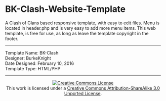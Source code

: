 # BK-Clash-Website-Template
A Clash of Clans based responsive template, with easy to edit files. Menu is located in header.php and is very easy to add more menu items. This web template, is free for use, as long as leave the template copyright in the footer.
<hr />
Template Name: BK-Clash<br />
Designer: BurkeKnight<br />
Date Designed: February 10, 2016<br />
Template Type: HTML/PHP
<hr />
<div align="center"><a rel="license" href="https://creativecommons.org/licenses/by-sa/3.0/deed.en_US" target="_blank"><img alt="Creative Commons License" style="border-width:0" src="https://i.creativecommons.org/l/by-sa/3.0/80x15.png" align="top" /></a><br />This work is licensed under a <a rel="license" href="https://creativecommons.org/licenses/by-sa/3.0/deed.en_US" target="_blank">Creative Commons Attribution-ShareAlike 3.0 Unported License</a>.</div>
